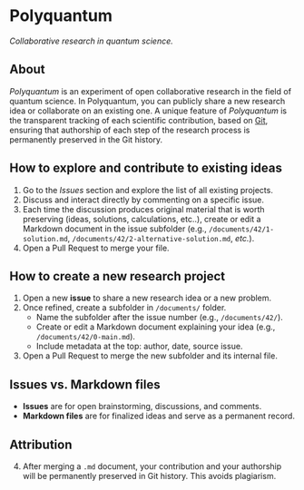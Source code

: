 # Polyquantum
_Collaborative research in quantum science._

## About
_Polyquantum_ is an experiment of open collaborative research in the field of quantum science.
In Polyquantum, you can publicly share a new research idea or collaborate on an existing one. A unique feature of _Polyquantum_ is the transparent tracking of each scientific contribution, based on [Git](https://en.wikipedia.org/wiki/Git), ensuring that authorship of each step of the research process is permanently preserved in the Git history. 

## How to explore and contribute to existing ideas
1. Go to the _Issues_ section and explore the list of all existing projects.
1. Discuss and interact directly by commenting on a specific issue.
2. Each time the discussion produces original material that is worth preserving (ideas, solutions, calculations, etc..), create or edit a Markdown document in the issue subfolder (e.g., `/documents/42/1-solution.md`, `/documents/42/2-alternative-solution.md`, _etc._).
3. Open a Pull Request to merge your file.

## How to create a new research project
1. Open a new **issue** to share a new research idea or a new problem.
2. Once refined, create a subfolder in `/documents/` folder.  
   - Name the subfolder after the issue number (e.g., `/documents/42/`).
   - Create or edit a Markdown document explaining your idea (e.g., `/documents/42/0-main.md`).
   - Include metadata at the top: author, date, source issue.  
3. Open a Pull Request to merge the new subfolder and its internal file.  

## Issues vs. Markdown files
- **Issues** are for open brainstorming, discussions, and comments.  
- **Markdown files** are for finalized ideas and serve as a permanent record.

## Attribution
4. After merging a `.md` document, your contribution and your authorship will be permanently preserved in Git history. This avoids plagiarism.
